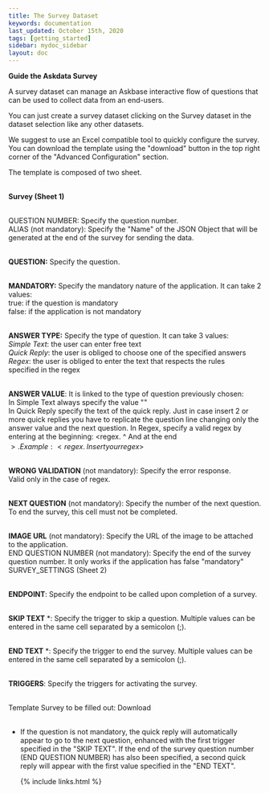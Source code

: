 ```yaml
---
title: The Survey Dataset
keywords: documentation
last_updated: October 15th, 2020
tags: [getting_started]
sidebar: mydoc_sidebar
layout: doc
---
```


**Guide the Askdata Survey**

A survey dataset can manage an Askbase interactive flow of questions that can be used to collect data from an end-users.

You can just create a survey dataset clicking on the Survey dataset in the dataset selection like any other datasets.

We suggest to use an Excel compatible tool to quickly configure the survey. You can download the template using the "download" button in the top right corner of the "Advanced Configuration" section.

The template is composed of two sheet.

**‍**  
**Survey (Sheet 1)**

**‍**  
QUESTION NUMBER: Specify the question number.  
ALIAS (not mandatory): Specify the "Name" of the JSON Object that will be generated at the end of the survey for sending the data.  
‍

**QUESTION:** Specify the question.

‍  
**MANDATORY:** Specify the mandatory nature of the application. It can take 2 values:  
 true: if the question is mandatory  
 false: if the application is not mandatory  
‍

**ANSWER TYPE:** Specify the type of question. It can take 3 values:  
 *Simple Text*: the user can enter free text  
 *Quick Reply*: the user is obliged to choose one of the specified answers  
 *Regex*: the user is obliged to enter the text that respects the rules  
specified in the regex  
**‍**

**ANSWER VALUE**: It is linked to the type of question previously chosen:  
 In Simple Text always specify the value "<any>"  
 In Quick Reply specify the text of the quick reply. Just in case insert 2 or more quick replies you have to replicate the question line changing only the answer value and the next question. In Regex, specify a valid regex by entering at the beginning: <regex. ^ And at the end  
$>. Example: <regex. ^\ Insert your regex$>

‍  
**WRONG VALIDATION** (not mandatory): Specify the error response.  
Valid only in the case of regex.  
**‍**

**NEXT QUESTION** (not mandatory): Specify the number of the next question. To end the survey, this cell must not be completed.  
**‍**

**IMAGE URL** (not mandatory): Specify the URL of the image to be attached to the application.  
END QUESTION NUMBER (not mandatory): Specify the end of the survey question number. It only works if the application has false "mandatory"  
SURVEY\_SETTINGS (Sheet 2)  
‍

**ENDPOINT**: Specify the endpoint to be called upon completion of a survey.  
‍

**SKIP TEXT** *: Specify the trigger to skip a question. Multiple values ​​can be entered in the same cell separated by a semicolon (;).  
**‍**

**END TEXT** *: Specify the trigger to end the survey. Multiple values ​​can be entered in the same cell separated by a semicolon (;).  
‍

**TRIGGERS**: Specify the triggers for activating the survey.  
‍

Template Survey to be filled out: Download  
‍

* If the question is not mandatory, the quick reply will automatically appear to go to the next question, enhanced with the first trigger specified in the "SKIP TEXT". If the end of the survey question number (END QUESTION NUMBER) has also been specified, a second quick reply will appear with the first value specified in the "END TEXT".  




    {% include links.html %}

    